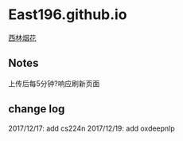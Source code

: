 # East196.github.io
[西林烟花](east196.github.io)

## Notes
上传后每5分钟?响应刷新页面

## change log
2017/12/17: add cs224n
2017/12/19: add oxdeepnlp
